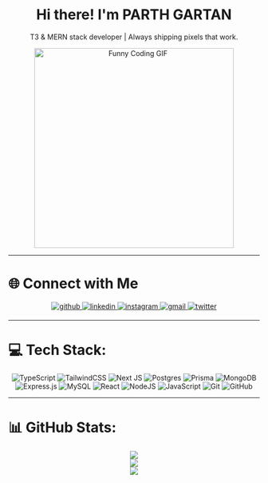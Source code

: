  

<div align="center">  

# Hi there! I'm PARTH GARTAN   
 
 T3 & MERN stack developer | Always shipping pixels that work.
<div align="center">
  <img src="https://media.giphy.com/media/v1.Y2lkPTc5MGI3NjExc2EwenhxaWdwZGxzdWxmN3FyaWt0bG9zYjZxeGJtcHhrenEzeG0xcSZlcD12MV9naWZzX3NlYXJjaCZjdD1n/mTPjPA6SSXgTsnZ1Dh/giphy.gif" width="400" alt="Funny Coding GIF">
</div>


</div>

---

# 🌐 Connect with Me
<div align="center">
<a href="https://github.com/parth-tussle" target="_blank">
<img src=https://img.shields.io/badge/github-%2324292e.svg?&style=for-the-badge&logo=github&logoColor=white alt=github style="margin-bottom: 5px;" />
</a>
<a href="https://www.linkedin.com/in/parthgartan" target="_blank">
<img src=https://img.shields.io/badge/linkedin-%231E77B5.svg?&style=for-the-badge&logo=linkedin&logoColor=white alt=linkedin style="margin-bottom: 5px;" />
</a>
<a href="https://www.instagram.com/parth.x.26" target="_blank">
<img src=https://img.shields.io/badge/instagram-%23000000.svg?&style=for-the-badge&logo=instagram&logoColor=white alt=instagram style="margin-bottom: 5px;" />
</a>  
<a href="mailto:parthgartan26feb@gmail.com" target="_blank">
<img src= https://img.shields.io/badge/Gmail-D14836?style=for-the-badge&logo=gmail&logoColor=white alt=gmail style="margin-bottom: 5px;" />
</a>  
<a href="https://twitter.com/parthgartan" target="_blank">
<img src="https://img.shields.io/badge/twitter-%231DA1F2.svg?&style=for-the-badge&logo=twitter&logoColor=white" alt="twitter" style="margin-bottom: 5px;" />
</a>
</div>  

---

# 💻 Tech Stack:
<div align="center">

![TypeScript](https://img.shields.io/badge/typescript-%23007ACC.svg?style=for-the-badge&logo=typescript&logoColor=white) 
![TailwindCSS](https://img.shields.io/badge/tailwindcss-%2338B2AC.svg?style=for-the-badge&logo=tailwind-css&logoColor=white) 
![Next JS](https://img.shields.io/badge/next.js-%23000000.svg?style=for-the-badge&logo=next.js&logoColor=white) 
![Postgres](https://img.shields.io/badge/postgres-%23316192.svg?style=for-the-badge&logo=postgresql&logoColor=white) 
![Prisma](https://img.shields.io/badge/prisma-%232D3748.svg?style=for-the-badge&logo=prisma&logoColor=white) 
![MongoDB](https://img.shields.io/badge/mongodb-%2347A248.svg?style=for-the-badge&logo=mongodb&logoColor=white) 
![Express.js](https://img.shields.io/badge/express.js-%23404d59.svg?style=for-the-badge&logo=express&logoColor=white) 
![MySQL](https://img.shields.io/badge/mysql-4479A1.svg?style=for-the-badge&logo=mysql&logoColor=white) 
![React](https://img.shields.io/badge/react-%2320232a.svg?style=for-the-badge&logo=react&logoColor=%2361DAFB) 
![NodeJS](https://img.shields.io/badge/node.js-6DA55F?style=for-the-badge&logo=node.js&logoColor=white) 
![JavaScript](https://img.shields.io/badge/javascript-%23323330.svg?style=for-the-badge&logo=javascript&logoColor=%23F7DF1E) 
![Git](https://img.shields.io/badge/git-%23F05033.svg?style=for-the-badge&logo=git&logoColor=white) 
![GitHub](https://img.shields.io/badge/github-%23121011.svg?style=for-the-badge&logo=github&logoColor=white)

</div>

---


# 📊 GitHub Stats:
<div align="center">

![](https://github-readme-stats.vercel.app/api?username=parth-tussle&theme=neon&hide_border=false&include_all_commits=true&count_private=false)  
![](https://nirzak-streak-stats.vercel.app/?user=parth-tussle&theme=neon&hide_border=false)  
![](https://github-readme-stats.vercel.app/api/top-langs/?username=parth-tussle&theme=neon&hide_border=false&include_all_commits=true&count_private=false&layout=compact)

</div>


